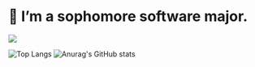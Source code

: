 # 🌱 I’m a sophomore software major.




<img src="https://img.shields.io/badge/C++-000000?style=flat&logo=cplusplus&logoColor=37814A"/></a>



![Top Langs](https://github-readme-stats.vercel.app/api/top-langs/?username=JihoLeec&layout=compact)
![Anurag's GitHub stats](https://github-readme-stats.vercel.app/api?username=JihoLeec&show_icons=true&theme=dark)

